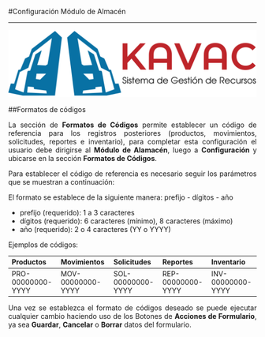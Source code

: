#Configuración Módulo de Almacén
********************************
<div style="text-align: justify;" >

![Screenshot](../img/logokavac.png#imagen)

##Formatos de códigos

La sección de **Formatos de Códigos** permite establecer un código de referencia para los registros posteriores (productos, movimientos, solicitudes, reportes e inventario), para completar esta configuración el usuario debe dirigirse al **Módulo de Alamacén**, luego a **Configuración** y ubicarse en la sección **Formatos de Códigos**.

Para establecer el código de referencia es necesario seguir los parámetros que se muestran a continuación:

El formato se establece de la siguiente manera: prefijo - dígitos - año

- prefijo (requerido): 1 a 3 caracteres
- dígitos (requerido): 6 caracteres (mínimo), 8 caracteres (máximo)
- año (requerido): 2 o 4 caracteres (YY o YYYY)

Ejemplos de códigos:

|Productos|Movimientos|Solicitudes|Reportes|Inventario|      
|--- |--- |--- |--- |--- |
|PRO-00000000-YYYY |MOV-00000000-YYYY |SOL-00000000-YYYY |REP-00000000-YYYY |INV-00000000-YYYY |

Una vez se establezca el formato de códigos deseado se puede ejecutar cualquier cambio haciendo uso de los Botones de **Acciones de Formulario**, ya sea **Guardar**, **Cancelar** o **Borrar** datos del formulario. 

	
</div>